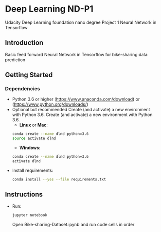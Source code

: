 # Deep Learning ND-P1
Udacity Deep Learning foundation nano degree Project 1 Neural Network in Tensorflow



## Introduction
Basic feed forward Neural Network in Tensorflow for bike-sharing data prediction 

## Getting Started

### Dependencies
- Python 3.6 or higher (https://www.anaconda.com/download) or (https://www.python.org/downloads/) 
- Optional but recommended Create (and activate) a new environment with Python 3.6.
    Create (and activate) a new environment with Python 3.6.
    - __Linux__ or __Mac__: 
	```bash
	conda create --name dlnd python=3.6
	source activate dlnd
	```
	- __Windows__: 
	```bash
	conda create --name dlnd python=3.6 
	activate dlnd
	```
- Install requirements:
    ```bash
    conda install --yes --file requirements.txt
	```

## Instructions

- Run:
    ```bash
	jupyter notebook
	```
    Open Bike-sharing-Dataset.ipynb and run code cells in order
